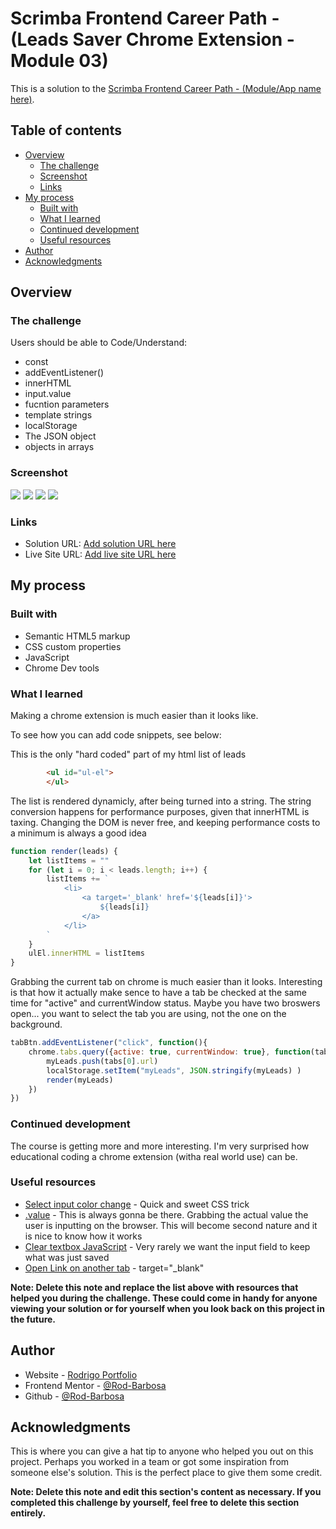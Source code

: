 # Scrimba Frontend Career Path - (Leads Saver Chrome Extension - Module 03)

This is a solution to the [Scrimba Frontend Career Path - (Module/App name here)](https://scrimba.com/learn/frontend).

## Table of contents

- [Overview](#overview)
  - [The challenge](#the-challenge)
  - [Screenshot](#screenshot)
  - [Links](#links)
- [My process](#my-process)
  - [Built with](#built-with)
  - [What I learned](#what-i-learned)
  - [Continued development](#continued-development)
  - [Useful resources](#useful-resources)
- [Author](#author)
- [Acknowledgments](#acknowledgments)


## Overview

### The challenge

Users should be able to Code/Understand:

- const
- addEventListener()
- innerHTML
- input.value
- fucntion parameters
- template strings
- localStorage
- The JSON object
- objects in arrays

### Screenshot

![](./initial.png)
![](./saveTab1.png)
![](./saveTab2.png)
![](./delete.png)



### Links

- Solution URL: [Add solution URL here](https://your-solution-url.com)
- Live Site URL: [Add live site URL here](https://your-live-site-url.com)

## My process

### Built with

- Semantic HTML5 markup
- CSS custom properties
- JavaScript
- Chrome Dev tools


### What I learned
Making a chrome extension is much easier than it looks like.

To see how you can add code snippets, see below:

This is the only "hard coded" part of my html list of leads
```html
        <ul id="ul-el">
        </ul>
```
The list is rendered dynamicly, after being turned into a string. The string conversion happens for performance purposes, given that innerHTML is taxing. Changing the DOM is never free, and keeping performance costs to a minimum is always a good idea
```js
function render(leads) {
    let listItems = ""
    for (let i = 0; i < leads.length; i++) {
        listItems += `
            <li>
                <a target='_blank' href='${leads[i]}'>
                    ${leads[i]}
                </a>
            </li>
        `
    }
    ulEl.innerHTML = listItems
}
```
Grabbing the current tab on chrome is much easier than it looks. Interesting is that how it actually make sence to have a tab be checked at the same time for "active" and currentWindow status. Maybe you have two broswers open... you want to select the tab you are using, not the one on the background.
```js
tabBtn.addEventListener("click", function(){    
    chrome.tabs.query({active: true, currentWindow: true}, function(tabs){
        myLeads.push(tabs[0].url)
        localStorage.setItem("myLeads", JSON.stringify(myLeads) )
        render(myLeads)
    })
})
```

### Continued development

The course is getting more and more interesting. I'm very surprised how educational coding a chrome extension (witha real world use) can be.


### Useful resources

- [Select input color change](https://stackoverflow.com/questions/43427993/change-the-color-of-a-input-field-when-selected?rq=1) - Quick and sweet CSS trick
- [.value](https://stackoverflow.com/questions/11563638/how-do-i-get-the-value-of-text-input-field-using-javascript) - This is always gonna be there. Grabbing the actual value the user is inputting on the browser. This will become second nature and it is nice to know how it works
- [Clear textbox JavaScript](https://stackoverflow.com/questions/4135818/how-to-clear-a-textbox-using-javascript) - Very rarely we want the input field to keep what was just saved
- [Open Link on another tab](https://www.freecodecamp.org/news/how-to-use-html-to-open-link-in-new-tab/) - target="_blank"

**Note: Delete this note and replace the list above with resources that helped you during the challenge. These could come in handy for anyone viewing your solution or for yourself when you look back on this project in the future.**

## Author

- Website - [Rodrigo Portfolio](https://www.gelatodigital.com)
- Frontend Mentor - [@Rod-Barbosa](https://www.frontendmentor.io/profile/Rod-Barbosa)
- Github - [@Rod-Barbosa](https://github.com/Rod-Barbosa)

## Acknowledgments

This is where you can give a hat tip to anyone who helped you out on this project. Perhaps you worked in a team or got some inspiration from someone else's solution. This is the perfect place to give them some credit.

**Note: Delete this note and edit this section's content as necessary. If you completed this challenge by yourself, feel free to delete this section entirely.**
